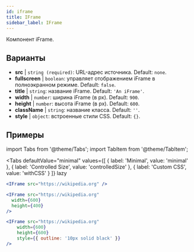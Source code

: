 ```yaml
---
id: iframe 
title: IFrame
sidebar_label: IFrame
---
```


Компонент iFrame.

## Варианты

* __src__ | `string (required)`: URL-адрес источника. Default: `none`.
* __fullscreen__ | `boolean`: управляет отображением iFrame в полноэкранном режиме. Default: `false`.
* __title__ | `string`: название iFrame. Default: `'An iFrame'`.
* __width__ | `number`: ширина iFrame (в px). Default: `900`.
* __height__ | `number`: высота iFrame (в px). Default: `600`.
* __className__ | `string`: название класса. Default: `''`.
* __style__ | `object`: встроенные стили CSS. Default: `{}`.


## Примеры

import Tabs from '@theme/Tabs';
import TabItem from '@theme/TabItem';

<Tabs
    defaultValue="minimal"
    values={[
        { label: 'Minimal', value: 'minimal' },
        { label: 'Controlled Size', value: 'controlledSize' },
        { label: 'Custom CSS', value: 'withCSS' }
    ]}
    lazy
>

<TabItem value="minimal" >

```jsx live
<IFrame src="https://wikipedia.org" />
```

</TabItem>

<TabItem value="controlledSize" >

```jsx live
<IFrame src="https://wikipedia.org" 
  width={600} 
  height={400} 
/>
```
</TabItem>

<TabItem value="withCSS" >

```jsx live
<IFrame src="https://wikipedia.org" 
    width={600} 
    height={600} 
    style={{ outline: '10px solid black' }}
/>
```
</TabItem>

</Tabs>


